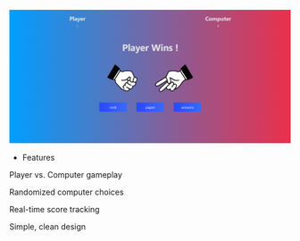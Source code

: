 ![screenshot](app.png)

* Features

Player vs. Computer gameplay

Randomized computer choices

Real-time score tracking

Simple, clean design
